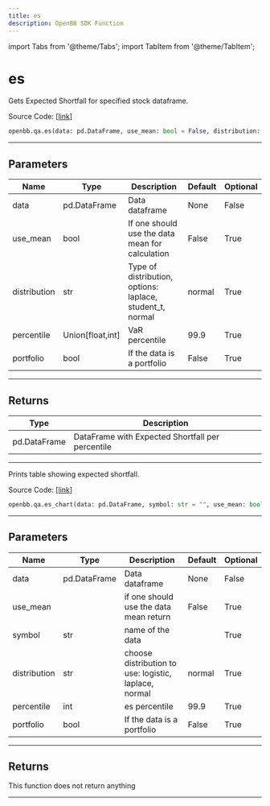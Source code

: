 ```yaml
---
title: es
description: OpenBB SDK Function
---
```


import Tabs from '@theme/Tabs';
import TabItem from '@theme/TabItem';

# es

<Tabs>
<TabItem value="model" label="Model" default>

Gets Expected Shortfall for specified stock dataframe.

Source Code: [[link](https://github.com/OpenBB-finance/OpenBBTerminal/tree/main/openbb_terminal/common/quantitative_analysis/qa_model.py#L355)]

```python
openbb.qa.es(data: pd.DataFrame, use_mean: bool = False, distribution: str = "normal", percentile: Union[float, int] = 99.9, portfolio: bool = False)
```

---

## Parameters

| Name | Type | Description | Default | Optional |
| ---- | ---- | ----------- | ------- | -------- |
| data | pd.DataFrame | Data dataframe | None | False |
| use_mean | bool | If one should use the data mean for calculation | False | True |
| distribution | str | Type of distribution, options: laplace, student_t, normal | normal | True |
| percentile | Union[float,int] | VaR percentile | 99.9 | True |
| portfolio | bool | If the data is a portfolio | False | True |


---

## Returns

| Type | Description |
| ---- | ----------- |
| pd.DataFrame | DataFrame with Expected Shortfall per percentile |
---

</TabItem>
<TabItem value="view" label="Chart">

Prints table showing expected shortfall.

Source Code: [[link](https://github.com/OpenBB-finance/OpenBBTerminal/tree/main/openbb_terminal/common/quantitative_analysis/qa_view.py#L1108)]

```python
openbb.qa.es_chart(data: pd.DataFrame, symbol: str = "", use_mean: bool = False, distribution: str = "normal", percentile: float = 99.9, portfolio: bool = False)
```

---

## Parameters

| Name | Type | Description | Default | Optional |
| ---- | ---- | ----------- | ------- | -------- |
| data | pd.DataFrame | Data dataframe | None | False |
| use_mean |  | if one should use the data mean return | False | True |
| symbol | str | name of the data |  | True |
| distribution | str | choose distribution to use: logistic, laplace, normal | normal | True |
| percentile | int | es percentile | 99.9 | True |
| portfolio | bool | If the data is a portfolio | False | True |


---

## Returns

This function does not return anything

---

</TabItem>
</Tabs>
